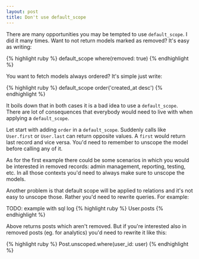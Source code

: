 ```yaml
---
layout: post
title: Don't use default_scope
---
```

There are many opportunities you may be tempted to use `default_scope`.
I did it many times. Want to not return models marked as removed? It's
easy as writing:

{% highlight ruby %}
default_scope where(removed: true)
{% endhighlight %}

You want to fetch models always ordered? It's simple just write:

{% highlight ruby %}
default_scope order('created_at desc')
{% endhighlight %}

It boils down that in both cases it is a bad idea to use
a `default_scope`. There are lot of consequences that everybody
would need to live with when applying a `default_scope`.

Let start with adding `order` in a `default_scope`. Suddenly
calls like `User.first` or `User.last` can return opposite values.
A `first` would return last record and vice versa. You'd need to
remember to unscope the model before calling any of it.

As for the first example there could be some scenarios
in which you would be interested in removed records: admin management,
reporting, testing, etc. In all those contexts you'd need to
always make sure to unscope the models.

Another problem is that default scope will be applied to relations
and it's not easy to unscope those. Rather you'd need to rewrite
queries. For example:

TODO: example with sql log
{% highlight ruby %}
User.posts
{% endhighlight %}

Above returns posts which aren't removed. But if you're interested
also in removed posts (eg. for analytics) you'd need to rewrite
it like this:

{% highlight ruby %}
Post.unscoped.where(user_id: user)
{% endhighlight %}
